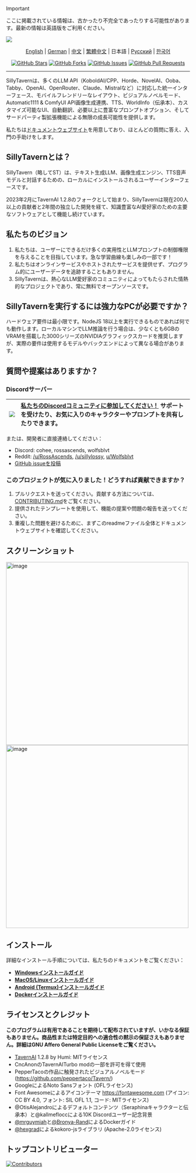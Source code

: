 > [!IMPORTANT]  
> ここに掲載されている情報は、古かったり不完全であったりする可能性があります。最新の情報は英語版をご利用ください。

<a name="readme-top"></a>

![][cover]

<div align="center">

[English](readme.md) | [German](readme-de_de.md) | [中文](readme-zh_cn.md) | [繁體中文](readme-zh_tw.md) | 日本語 | [Русский](readme-ru_ru.md) | [한국어](readme-ko_kr.md)

[![GitHub Stars](https://img.shields.io/github/stars/SillyTavern/SillyTavern.svg)](https://github.com/SillyTavern/SillyTavern/stargazers)
[![GitHub Forks](https://img.shields.io/github/forks/SillyTavern/SillyTavern.svg)](https://github.com/SillyTavern/SillyTavern/forks)
[![GitHub Issues](https://img.shields.io/github/issues/SillyTavern/SillyTavern.svg)](https://github.com/SillyTavern/SillyTavern/issues)
[![GitHub Pull Requests](https://img.shields.io/github/issues-pr/SillyTavern/SillyTavern.svg)](https://github.com/SillyTavern/SillyTavern/pulls)

</div>

---

SillyTavernは、多くのLLM API（KoboldAI/CPP、Horde、NovelAI、Ooba、Tabby、OpenAI、OpenRouter、Claude、Mistralなど）に対応した統一インターフェース、モバイルフレンドリーなレイアウト、ビジュアルノベルモード、Automatic1111 & ComfyUI API画像生成連携、TTS、WorldInfo（伝承本）、カスタマイズ可能なUI、自動翻訳、必要以上に豊富なプロンプトオプション、そしてサードパーティ製拡張機能による無限の成長可能性を提供します。

私たちは[ドキュメントウェブサイト](https://docs.sillytavern.app/)を用意しており、ほとんどの質問に答え、入門の手助けをします。

## SillyTavernとは？

SillyTavern（略してST）は、テキスト生成LLM、画像生成エンジン、TTS音声モデルと対話するための、ローカルにインストールされるユーザーインターフェースです。

2023年2月にTavernAI 1.2.8のフォークとして始まり、SillyTavernは現在200人以上の貢献者と2年間の独立した開発を経て、知識豊富なAI愛好家のための主要なソフトウェアとして機能し続けています。

## 私たちのビジョン

1. 私たちは、ユーザーにできるだけ多くの実用性とLLMプロンプトの制御権限を与えることを目指しています。急な学習曲線も楽しみの一部です！
2. 私たちはオンラインサービスやホストされたサービスを提供せず、プログラム的にユーザーデータを追跡することもありません。
3. SillyTavernは、熱心なLLM愛好家のコミュニティによってもたらされた情熱的なプロジェクトであり、常に無料でオープンソースです。

## SillyTavernを実行するには強力なPCが必要ですか？

ハードウェア要件は最小限です。NodeJS 18以上を実行できるものであれば何でも動作します。ローカルマシンでLLM推論を行う場合は、少なくとも6GBのVRAMを搭載した3000シリーズのNVIDIAグラフィックスカードを推奨しますが、実際の要件は使用するモデルやバックエンドによって異なる場合があります。

## 質問や提案はありますか？

### Discordサーバー

| [![][discord-shield-badge]][discord-link] | [私たちのDiscordコミュニティに参加してください！](https://discord.gg/sillytavern) サポートを受けたり、お気に入りのキャラクターやプロンプトを共有したりできます。 |
| :---------------------------------------- | :----------------------------------------------------------------------------------------------------------------- |

または、開発者に直接連絡してください：

* Discord: cohee, rossascends, wolfsblvt
* Reddit: [/u/RossAscends](https://www.reddit.com/user/RossAscends/), [/u/sillylossy](https://www.reddit.com/user/sillylossy/), [u/Wolfsblvt](https://www.reddit.com/user/Wolfsblvt/)
* [GitHub issueを投稿](https://github.com/SillyTavern/SillyTavern/issues)

### このプロジェクトが気に入りました！どうすれば貢献できますか？

1. プルリクエストを送ってください。貢献する方法については、[CONTRIBUTING.md](../CONTRIBUTING.md)をご覧ください。
2. 提供されたテンプレートを使用して、機能の提案や問題の報告を送ってください。
3. 重複した問題を避けるために、まずこのreadmeファイル全体とドキュメントウェブサイトを確認してください。

## スクリーンショット

<img width="500" alt="image" src="https://github.com/user-attachments/assets/9b5f32f0-c3b3-4102-b3f5-0e9213c0f50f">
<img width="500" alt="image" src="https://github.com/user-attachments/assets/913fdbaa-7d33-42f1-ae2c-89dca41c53d1">

## インストール

詳細なインストール手順については、私たちのドキュメントをご覧ください：

* **[Windowsインストールガイド](https://docs.sillytavern.app/installation/windows/)**
* **[MacOS/Linuxインストールガイド](https://docs.sillytavern.app/installation/linuxmacos/)**
* **[Android (Termux)インストールガイド](https://docs.sillytavern.app/installation/android-(termux)/)**
* **[Dockerインストールガイド](https://docs.sillytavern.app/installation/docker/)**

## ライセンスとクレジット

**このプログラムは有用であることを期待して配布されていますが、いかなる保証もありません。商品性または特定目的への適合性の黙示の保証さえもありません。詳細はGNU Affero General Public Licenseをご覧ください。**

* [TavernAI](https://github.com/TavernAI/TavernAI) 1.2.8 by Humi: MITライセンス
* CncAnonのTavernAITurbo modの一部を許可を得て使用
* PepperTacoの作品に触発されたビジュアルノベルモード (<https://github.com/peppertaco/Tavern/>)
* GoogleによるNoto Sansフォント (OFLライセンス)
* Font Awesomeによるアイコンテーマ <https://fontawesome.com> (アイコン: CC BY 4.0, フォント: SIL OFL 1.1, コード: MITライセンス)
* @OtisAlejandroによるデフォルトコンテンツ（Seraphinaキャラクターと伝承本）と@kallmefloccによる10K Discordユーザー記念背景
* [@mrguymiah](https://github.com/mrguymiah)と[@Bronya-Rand](https://github.com/Bronya-Rand)によるDockerガイド
* [@hexgrad](https://github.com/hexgrad)によるkokoro-jsライブラリ (Apache-2.0ライセンス)

## トップコントリビューター

[![Contributors](https://contrib.rocks/image?repo=SillyTavern/SillyTavern)](https://github.com/SillyTavern/SillyTavern/graphs/contributors)

<!-- LINK GROUP -->
[cover]: https://github.com/user-attachments/assets/01a6ae9a-16aa-45f2-8bff-32b5dc587e44
[discord-link]: https://discord.gg/sillytavern
[discord-shield-badge]: https://img.shields.io/discord/1100685673633153084?color=5865F2&label=discord&labelColor=black&logo=discord&logoColor=white&style=for-the-badge
